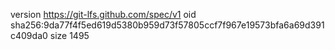 version https://git-lfs.github.com/spec/v1
oid sha256:9da77f4f5ed619d5380b959d73f57805ccf7f967e19573bfa6a69d391c409da0
size 1495
